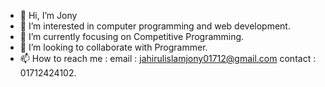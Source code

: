 - 👋 Hi, I’m Jony
- 👀 I’m interested in computer programming and web development.
- 🌱 I’m currently focusing on Competitive Programming.
- 💞️ I’m looking to collaborate with Programmer.
- 📫 How to reach me : email : jahirulislamjony01712@gmail.com contact : 01712424102.

<!---
ji-jony/ji-jony is a ✨ special ✨ repository because its `README.md` (this file) appears on your GitHub profile.
You can click the Preview link to take a look at your changes.
--->
